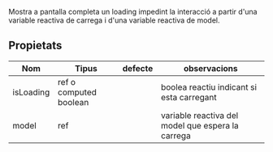 Mostra a pantalla completa un loading impedint la interacció a partir d'una variable reactiva de carrega i d'una variable reactiva de model.

## Propietats

|Nom|Tipus|defecte|observacions|
|-|-|-|-|
|isLoading|ref o computed boolean||boolea reactiu indicant si esta carregant|
|model|ref||variable reactiva del model que espera la carrega|